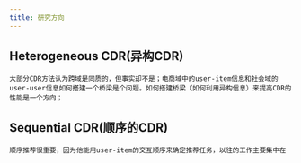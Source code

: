 ```yaml
---
title: 研究方向
---
```


## Heterogeneous CDR(异构CDR)
    大部分CDR方法认为跨域是同质的，但事实却不是；电商域中的user-item信息和社会域的user-user信息如何搭建一个桥梁是个问题。如何搭建桥梁（如何利用异构信息）来提高CDR的性能是一个方向；
## Sequential CDR(顺序的CDR)
    顺序推荐很重要，因为他能用user-item的交互顺序来确定推荐任务，以往的工作主要集中在
